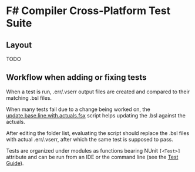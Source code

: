 # F# Compiler Cross-Platform Test Suite

## Layout

TODO

## Workflow when adding or fixing tests

When a test is run, .err/.vserr output files are created and compared to their matching .bsl files.

When many tests fail due to a change being worked on, the [update.base.line.with.actuals.fsx](update.base.line.with.actuals.fsx) script helps updating the .bsl against the actuals.

After editing the folder list, evaluating the script should replace the .bsl files with actual .err/.vserr, after which the same test is supposed to pass.

Tests are organized under modules as functions bearing NUnit `[<Test>]` attribute and can be run from an IDE or the command line (see the [Test Guide](../../TESTGUIDE.MD)).
